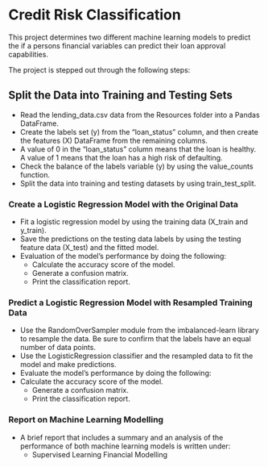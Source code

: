 # Credit Risk Classification

This project determines two different machine learning models to predict the if a persons financial variables can predict their loan approval capabilities. 

The project is stepped out through the following steps:

## Split the Data into Training and Testing Sets
* Read the lending_data.csv data from the Resources folder into a Pandas DataFrame.
* Create the labels set (y) from the “loan_status” column, and then create the features (X) DataFrame from the remaining columns.
* A value of 0 in the “loan_status” column means that the loan is healthy. A value of 1 means that the loan has a high risk of defaulting.
* Check the balance of the labels variable (y) by using the value_counts function.
* Split the data into training and testing datasets by using train_test_split.



### Create a Logistic Regression Model with the Original Data
* Fit a logistic regression model by using the training data (X_train and y_train).
* Save the predictions on the testing data labels by using the testing feature data (X_test) and the fitted model.
* Evaluation of the model’s performance by doing the following:
  * Calculate the accuracy score of the model.
  * Generate a confusion matrix.
  * Print the classification report.

### Predict a Logistic Regression Model with Resampled Training Data
* Use the RandomOverSampler module from the imbalanced-learn library to resample the data. Be sure to confirm that the labels have an equal number of data points.
* Use the LogisticRegression classifier and the resampled data to fit the model and make predictions.
* Evaluate the model’s performance by doing the following:
* Calculate the accuracy score of the model.
  * Generate a confusion matrix.
  * Print the classification report.

### Report on Machine Learning Modelling
* A brief report that includes a summary and an analysis of the performance of both machine learning models is written under:
  * Supervised Learning Financial Modelling
